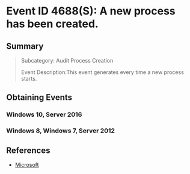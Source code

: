 # Event ID 4688\(S\): A new process has been created.

## Summary

<blockquote>Subcategory: Audit Process Creation

Event Description:This event generates every time a new process starts.</blockquote>

## Obtaining Events

### Windows 10, Server 2016

### Windows 8, Windows 7, Server 2012

## References
* [Microsoft](https://docs.microsoft.com/en-us/windows/security/threat-protection/auditing/event-4688)